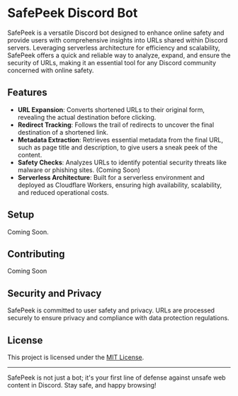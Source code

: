 # SafePeek Discord Bot
SafePeek is a versatile Discord bot designed to enhance online safety and provide users with comprehensive insights into URLs shared within Discord servers. Leveraging serverless architecture for efficiency and scalability, SafePeek offers a quick and reliable way to analyze, expand, and ensure the security of URLs, making it an essential tool for any Discord community concerned with online safety.

## Features
- **URL Expansion**: Converts shortened URLs to their original form, revealing the actual destination before clicking.
- **Redirect Tracking**: Follows the trail of redirects to uncover the final destination of a shortened link.
- **Metadata Extraction**: Retrieves essential metadata from the final URL, such as page title and description, to give users a sneak peek of the content.
- **Safety Checks**: Analyzes URLs to identify potential security threats like malware or phishing sites. (Coming Soon)
- **Serverless Architecture**: Built for a serverless environment and deployed as Cloudflare Workers, ensuring high availability, scalability, and reduced operational costs.

## Setup
Coming Soon.

## Contributing
Coming Soon

## Security and Privacy
SafePeek is committed to user safety and privacy. URLs are processed securely to ensure privacy and compliance with data protection regulations.

## License
This project is licensed under the [MIT License](LICENSE).

---

SafePeek is not just a bot; it's your first line of defense against unsafe web content in Discord. Stay safe, and happy browsing!
